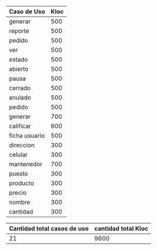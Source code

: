 Caso de Uso | Kloc
----------- | ------------
generar     |  500
reporte     |  500
pedido      |  500
ver         |  500
estado      |  500
abierto     |  500
pausa       |  500
cerrado     |  500
anulado     |  500
pedido      |  500
generar     |  700
calificar   |  600
ficha usuario |  500
direccion   | 300
celular     | 300
mantenedor  | 700
puesto      | 300
producto    | 300
precio      | 300
nombre      | 300
cantidad    | 300

Cantidad total casos de uso | cantidad total Kloc
--------------------------- | -------------------
21             | 9600
